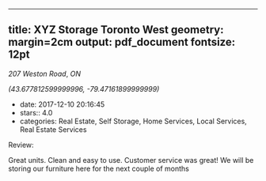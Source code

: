
---
title: XYZ Storage Toronto West
geometry: margin=2cm
output: pdf_document
fontsize: 12pt
---

_207 Weston Road_, _ON_

*(43.677812599999996, -79.47161899999999)*

- date: 2017-12-10 20:16:45
- stars:: 4.0
-  categories: Real Estate, Self Storage, Home Services, Local Services, Real Estate Services

Review:

Great units. Clean and easy to use. Customer service was great! We will be storing our furniture here for the next couple of months

